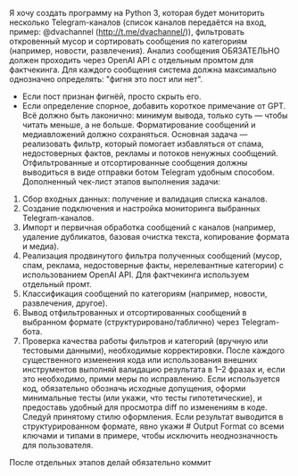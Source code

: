 Я хочу создать программу на Python 3, которая будет мониторить несколько Telegram-каналов (список каналов передаётся на вход, пример: @dvachannel (http://t.me/dvachannel/)), фильтровать откровенный мусор и сортировать сообщения по категориям (например, новости, развлечения).
Анализ сообщения ОБЯЗАТЕЛЬНО должен проходить через OpenAI API с отдельным промтом для фактчекинга. Для каждого сообщения система должна максимально однозначно определять: "фигня это пост или нет".
- Если пост признан фигнёй, просто скрыть его.
- Если определение спорное, добавить короткое примечание от GPT.
Всё должно быть лаконично: минимум вывода, только суть — чтобы читать меньше, а не больше. Форматирование сообщений и медиавложений должно сохраняться.
Основная задача — реализовать фильтр, который помогает избавляться от спама, недостоверных фактов, рекламы и потоков ненужных сообщений. Отфильтрованные и отсортированные сообщения должны выводиться в виде отправки ботом Telegram удобным способом.
Дополненный чек-лист этапов выполнения задачи:
1. Сбор входных данных: получение и валидация списка каналов.
2. Создание подключения и настройка мониторинга выбранных Telegram-каналов.
3. Импорт и первичная обработка сообщений с каналов (например, удаление дубликатов, базовая очистка текста, копирование формата и медиа).
4. Реализация продвинутого фильтра полученных сообщений (мусор, спам, реклама, недостоверные факты, нерелевантные категории) с использованием OpenAI API. Для фактчекинга используем отдельный промт.
5. Классификация сообщений по категориям (например, новости, развлечения, другое).
6. Вывод отфильтрованных и отсортированных сообщений в выбранном формате (структурировано/таблично) через Telegram-бота.
7. Проверка качества работы фильтров и категорий (вручную или тестовыми данными), необходимые корректировки.
После каждого существенного изменения кода или использования внешних инструментов выполняй валидацию результата в 1–2 фразах и, если это необходимо, прими меры по исправлению. Если используется код, обязательно обозначь исходные допущения, оформи минимальные тесты (или укажи, что тесты гипотетические), и предоставь удобный для просмотра diff по изменениям в коде. Следуй принятому стилю оформления.
Если результат выводится в структурированном формате, явно укажи # Output Format со всеми ключами и типами в примере, чтобы исключить неоднозначность для пользователя.

После отдельных этапов делай обязательно коммит
